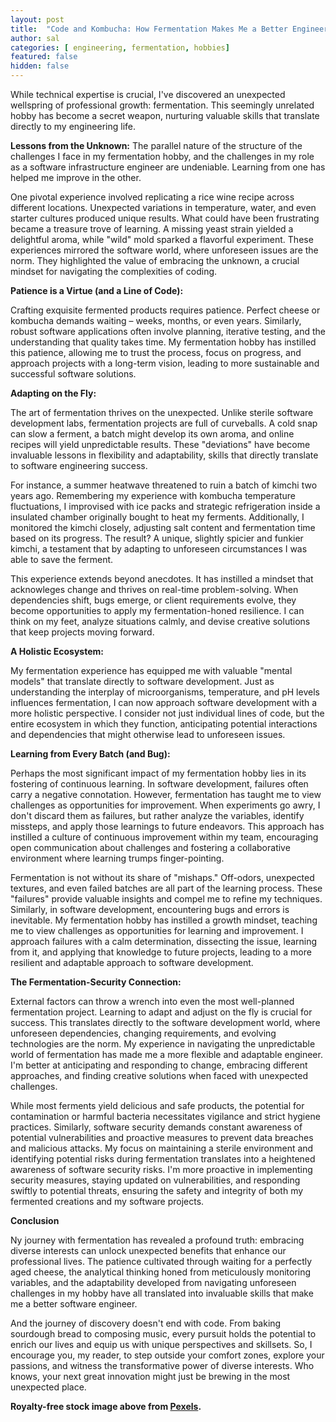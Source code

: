 ```yaml
---
layout: post
title:  "Code and Kombucha: How Fermentation Makes Me a Better Engineer"
author: sal
categories: [ engineering, fermentation, hobbies]
featured: false
hidden: false
---
```


While technical expertise is crucial, I've discovered an unexpected wellspring of professional growth: fermentation. This seemingly unrelated hobby has become a secret weapon, nurturing valuable skills that translate directly to my engineering life.

**Lessons from the Unknown:**
The parallel nature of the structure of the challenges I face in my fermentation hobby, and the challenges in my role as a software infrastructure engineer are undeniable. Learning from one has helped me improve in the other.

One pivotal experience involved replicating a rice wine recipe across different locations. Unexpected variations in temperature, water, and even starter cultures produced unique results. What could have been frustrating became a treasure trove of learning. A missing yeast strain yielded a delightful aroma, while "wild" mold sparked a flavorful experiment. These experiences mirrored the software world, where unforeseen issues are the norm. They highlighted the value of embracing the unknown, a crucial mindset for navigating the complexities of coding.

**Patience is a Virtue (and a Line of Code):**

Crafting exquisite fermented products requires patience. Perfect cheese or kombucha demands waiting – weeks, months, or even years. Similarly, robust software applications often involve planning, iterative testing, and the understanding that quality takes time. My fermentation hobby has instilled this patience, allowing me to trust the process, focus on progress, and approach projects with a long-term vision, leading to more sustainable and successful software solutions.  

**Adapting on the Fly:**

The art of fermentation thrives on the unexpected. Unlike sterile software development labs, fermentation projects are full of curveballs. A cold snap can slow a ferment, a batch might develop its own aroma, and online recipes will yield unpredictable results. These "deviations" have become invaluable lessons in flexibility and adaptability, skills that directly translate to software engineering success.

For instance, a summer heatwave threatened to ruin a batch of kimchi two years ago. Remembering my experience with kombucha temperature fluctuations, I improvised with ice packs and strategic refrigeration inside a insulated chamber originally bought to heat my ferments. Additionally, I monitored the kimchi closely, adjusting salt content and fermentation time based on its progress. The result? A unique, slightly spicier and funkier kimchi, a testament that by adapting to unforeseen circumstances I was able to save the ferment.

This experience extends beyond anecdotes. It has instilled a mindset that acknowleges change and thrives on real-time problem-solving. When dependencies shift, bugs emerge, or client requirements evolve, they become opportunities to apply my fermentation-honed resilience. I can think on my feet, analyze situations calmly, and devise creative solutions that keep projects moving forward.

**A Holistic Ecosystem:**

My fermentation experience has equipped me with valuable "mental models" that translate directly to software development. Just as understanding the interplay of microorganisms, temperature, and pH levels influences fermentation, I can now approach software development with a more holistic perspective. I consider not just individual lines of code, but the entire ecosystem in which they function, anticipating potential interactions and dependencies that might otherwise lead to unforeseen issues.  

**Learning from Every Batch (and Bug):**

Perhaps the most significant impact of my fermentation hobby lies in its fostering of continuous learning. In software development, failures often carry a negative connotation. However, fermentation has taught me to view challenges as opportunities for improvement. When experiments go awry, I don't discard them as failures, but rather analyze the variables, identify missteps, and apply those learnings to future endeavors. This approach has instilled a culture of continuous improvement within my team, encouraging open communication about challenges and fostering a collaborative environment where learning trumps finger-pointing.

Fermentation is not without its share of "mishaps." Off-odors, unexpected textures, and even failed batches are all part of the learning process. These "failures" provide valuable insights and compel me to refine my techniques. Similarly, in software development, encountering bugs and errors is inevitable. My fermentation hobby has instilled a growth mindset, teaching me to view challenges as opportunities for learning and improvement. I approach failures with a calm determination, dissecting the issue, learning from it, and applying that knowledge to future projects, leading to a more resilient and adaptable approach to software development.


**The Fermentation-Security Connection:**

External factors can throw a wrench into even the most well-planned fermentation project. Learning to adapt and adjust on the fly is crucial for success. This translates directly to the software development world, where unforeseen dependencies, changing requirements, and evolving technologies are the norm. My experience in navigating the unpredictable world of fermentation has made me a more flexible and adaptable engineer. I'm better at anticipating and responding to change, embracing different approaches, and finding creative solutions when faced with unexpected challenges.

While most ferments yield delicious and safe products, the potential for contamination or harmful bacteria necessitates vigilance and strict hygiene practices. Similarly, software security demands constant awareness of potential vulnerabilities and proactive measures to prevent data breaches and malicious attacks. My focus on maintaining a sterile environment and identifying potential risks during fermentation translates into a heightened awareness of software security risks. I'm more proactive in implementing security measures, staying updated on vulnerabilities, and responding swiftly to potential threats, ensuring the safety and integrity of both my fermented creations and my software projects.

**Conclusion**

Ny journey with fermentation has revealed a profound truth: embracing diverse interests can unlock unexpected benefits that enhance our professional lives. The patience cultivated through waiting for a perfectly aged cheese, the analytical thinking honed from meticulously monitoring variables, and the adaptability developed from navigating unforeseen challenges in my hobby have all translated into invaluable skills that make me a better software engineer.

And the journey of discovery doesn't end with code. From baking sourdough bread to composing music, every pursuit holds the potential to enrich our lives and equip us with unique perspectives and skillsets. So, I encourage you, my reader, to step outside your comfort zones, explore your passions, and witness the transformative power of diverse interests. Who knows, your next great innovation might just be brewing in the most unexpected place.

__Royalty-free stock image above from [Pexels](https://www.pexels.com/).__